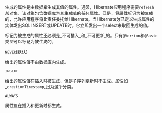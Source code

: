 生成的属性是由数据库生成其值的属性。通常，Hibernate应用程序需要`refresh`某对象，该对象包含数据库为其生成值的任何属性。但是，将属性标记为被生成的，允许应用程序将此责任委托给Hibernate。当Hibernate为已定义生成属性的实体发出SQL INSERT或UPDATE时，它立即发出一个select来取回生成的值。

标记为被生成的属性还必须是_不可插入_和_不可更新_的。只有`@Version`和`@Basic`类型可以标记为被生成的。

`NEVER`\(默认\)

给出的属性值不由数据库内生成。

`INSERT`

给出的属性值在插入时被生成，但是子序列更新时不生成。属性如_`creationTimestamp`_归为这个分类。

`ALWAYS`

属性值在插入和更新时都生成。

